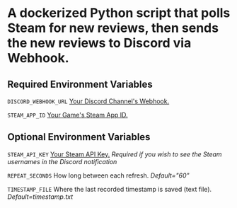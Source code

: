 # A dockerized Python script that polls Steam for new reviews, then sends the new reviews to Discord via Webhook.

## Required Environment Variables
`DISCORD_WEBHOOK_URL` [Your Discord Channel's Webhook.](https://support.discord.com/hc/en-us/articles/228383668-Intro-to-Webhooks)

`STEAM_APP_ID` [Your Game's Steam App ID.](https://steamdb.info/apps/)

## Optional Environment Variables
`STEAM_API_KEY` [Your Steam API Key.](https://steamcommunity.com/dev/apikey)
*Required if you wish to see the Steam usernames in the Discord notification*

`REPEAT_SECONDS` How long between each refresh.
*Default="60"*

`TIMESTAMP_FILE` Where the last recorded timestamp is saved (text file).
*Default=timestamp.txt*